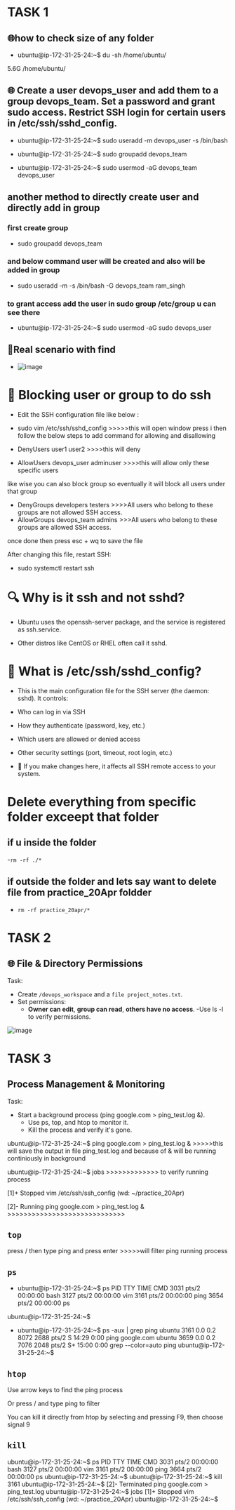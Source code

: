 # TASK 1

## 🌐how to check size of any folder 

- ubuntu@ip-172-31-25-24:~$ du -sh /home/ubuntu/

5.6G    /home/ubuntu/



## 🌐 Create a user devops_user and add them to a group devops_team. Set a password and grant sudo access. Restrict SSH login for certain users in /etc/ssh/sshd_config.


- ubuntu@ip-172-31-25-24:~$ sudo useradd -m devops_user -s /bin/bash

- ubuntu@ip-172-31-25-24:~$ sudo groupadd devops_team

- ubuntu@ip-172-31-25-24:~$ sudo usermod -aG devops_team devops_user


## another method to directly create user and directly add in group


### first create group 

- sudo groupadd devops_team

### and below command user will be created and also will be added in group 

- sudo useradd -m -s /bin/bash -G devops_team ram_singh

### to grant access add the user in sudo group /etc/group u can see there 

- ubuntu@ip-172-31-25-24:~$ sudo usermod -aG sudo devops_user




## 🚀Real scenario with find 
- ![image](https://github.com/user-attachments/assets/222f9028-907a-4f67-98a8-ef917f4d617b)



# 🚀 Blocking user or group to do ssh

- Edit the SSH configuration file like below :

- sudo vim /etc/ssh/sshd_config >>>>>this will open window press i then follow the below steps to add command for allowing and disallowing

- DenyUsers user1 user2   >>>>this will deny 

- AllowUsers devops_user adminuser  >>>>this will allow only these specific users

like wise you can also block group so eventually it will block all users under that group

- DenyGroups developers testers >>>>All users who belong to these groups are not allowed SSH access.
- AllowGroups devops_team admins >>>All users who belong to these groups are allowed SSH access.

once done then press esc + wq to save the file 
  
After changing this file, restart SSH:

- sudo systemctl restart ssh

# 🔍 Why is it ssh and not sshd?

- Ubuntu uses the openssh-server package, and the service is registered as ssh.service.

- Other distros like CentOS or RHEL often call it sshd.

# 🔐 What is /etc/ssh/sshd_config?

- This is the main configuration file for the SSH server (the daemon: sshd). It controls:

- Who can log in via SSH

- How they authenticate (password, key, etc.)

- Which users are allowed or denied access

- Other security settings (port, timeout, root login, etc.)

- 📌 If you make changes here, it affects all SSH remote access to your system.



# Delete everything from specific folder exceept that folder 

## if u inside the folder 

-`rm -rf ./*`

## if outside the folder and lets say want to delete file from practice_20Apr foldder

- `rm -rf practice_20apr/*`




# TASK 2

## 🌐 File & Directory Permissions

Task:
- Create `/devops_workspace` and a `file project_notes.txt`.
- Set permissions:
  - **Owner can edit**, **group can read**, **others have no access**.
-Use ls -l to verify permissions.

![image](https://github.com/user-attachments/assets/9a466954-551d-4962-81ef-8adaf7ac9b8a)



# TASK 3

## Process Management & Monitoring
Task:
- Start a background process (ping google.com > ping_test.log &).
  - Use ps, top, and htop to monitor it.
  - Kill the process and verify it's gone.
 
ubuntu@ip-172-31-25-24:~$ ping google.com > ping_test.log & >>>>>this will save the output in file ping_test.log and because of & will be running continiously in background


ubuntu@ip-172-31-25-24:~$ jobs >>>>>>>>>>>>> to verify running process

[1]+  Stopped                 vim /etc/ssh/ssh_config  (wd: ~/practice_20Apr)

[2]-  Running                 ping google.com > ping_test.log & >>>>>>>>>>>>>>>>>>>>>>>>>>>>>

## `top`

press / then type ping and press enter     >>>>>will filter ping running process

## `ps`

- ubuntu@ip-172-31-25-24:~$ ps
    PID TTY          TIME CMD
   3031 pts/2    00:00:00 bash
   3127 pts/2    00:00:00 vim
   3161 pts/2    00:00:00 ping
   3654 pts/2    00:00:00 ps
  
ubuntu@ip-172-31-25-24:~$

- ubuntu@ip-172-31-25-24:~$ ps -aux | grep ping
ubuntu      3161  0.0  0.2   8072  2688 pts/2    S    14:29   0:00 ping google.com
ubuntu      3659  0.0  0.2   7076  2048 pts/2    S+   15:00   0:00 grep --color=auto ping
ubuntu@ip-172-31-25-24:~$

## `htop`

Use arrow keys to find the ping process

Or press / and type ping to filter

You can kill it directly from htop by selecting and pressing F9, then choose signal 9


## `kill`


ubuntu@ip-172-31-25-24:~$ ps
    PID TTY          TIME CMD
   3031 pts/2    00:00:00 bash
   3127 pts/2    00:00:00 vim
   3161 pts/2    00:00:00 ping
   3664 pts/2    00:00:00 ps
ubuntu@ip-172-31-25-24:~$
ubuntu@ip-172-31-25-24:~$ kill 3161
ubuntu@ip-172-31-25-24:~$
[2]-  Terminated              ping google.com > ping_test.log
ubuntu@ip-172-31-25-24:~$ jobs
[1]+  Stopped                 vim /etc/ssh/ssh_config  (wd: ~/practice_20Apr)
ubuntu@ip-172-31-25-24:~$








